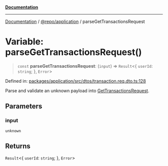 [**Documentation**](../../../README.md)

***

[Documentation](../../../README.md) / [@repo/application](../README.md) / parseGetTransactionsRequest

# Variable: parseGetTransactionsRequest()

> `const` **parseGetTransactionsRequest**: (`input`) => `Result`\<\{ `userId`: `string`; \}, `Error`\>

Defined in: [packages/application/src/dtos/transaction.req.dto.ts:128](https://github.com/o3osatoshi/experiment/blob/67ff251451cab829206391b718d971ec20ce4dfb/packages/application/src/dtos/transaction.req.dto.ts#L128)

Parse and validate an unknown payload into [GetTransactionsRequest](../type-aliases/GetTransactionsRequest.md).

## Parameters

### input

`unknown`

## Returns

`Result`\<\{ `userId`: `string`; \}, `Error`\>
